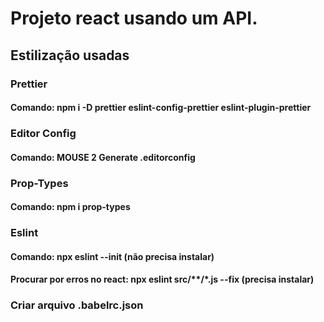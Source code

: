 # Projeto react usando um API.


## Estilização usadas

### Prettier
#### Comando: npm i -D prettier eslint-config-prettier eslint-plugin-prettier

### Editor Config
#### Comando: MOUSE 2 Generate .editorconfig

### Prop-Types
#### Comando: npm i prop-types 

### Eslint 
#### Comando: npx eslint --init (não precisa instalar)
#### Procurar por erros no react: npx eslint src/**/*.js --fix (precisa instalar)

### Criar arquivo .babelrc.json



    
